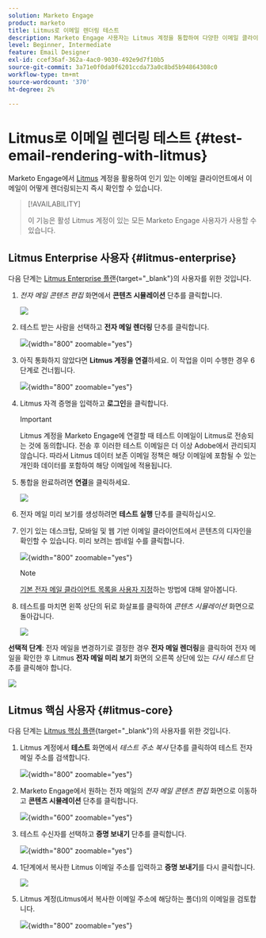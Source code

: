 ```yaml
---
solution: Marketo Engage
product: marketo
title: Litmus로 이메일 렌더링 테스트
description: Marketo Engage 사용자는 Litmus 계정을 통합하여 다양한 이메일 클라이언트에서 콘텐츠 렌더링을 테스트할 수 있습니다.
level: Beginner, Intermediate
feature: Email Designer
exl-id: ccef36af-362a-4ac0-9030-492e9d7f10b5
source-git-commit: 3a71e0f0da0f6201ccda73a0c8bd5b94864308c0
workflow-type: tm+mt
source-wordcount: '370'
ht-degree: 2%

---
```


# Litmus로 이메일 렌더링 테스트 {#test-email-rendering-with-litmus}

Marketo Engage에서 [Litmus](https://www.litmus.com/email-testing) 계정을 활용하여 인기 있는 이메일 클라이언트에서 이메일이 어떻게 렌더링되는지 즉시 확인할 수 있습니다.

>[!AVAILABILITY]
>
>이 기능은 활성 Litmus 계정이 있는 모든 Marketo Engage 사용자가 사용할 수 있습니다.

## Litmus Enterprise 사용자 {#litmus-enterprise}

다음 단계는 [Litmus Enterprise 플랜](https://www.litmus.com/pricing/enterprise){target="_blank"}의 사용자를 위한 것입니다.

1. _전자 메일 콘텐츠 편집_ 화면에서 **콘텐츠 시뮬레이션** 단추를 클릭합니다.

   ![](assets/test-email-rendering-with-litmus-1.png)

1. 테스트 받는 사람을 선택하고 **전자 메일 렌더링** 단추를 클릭합니다.

   ![](assets/test-email-rendering-with-litmus-2.png){width="800" zoomable="yes"}

1. 아직 통화하지 않았다면 **Litmus 계정을 연결**&#x200B;하세요. 이 작업을 이미 수행한 경우 6단계로 건너뜁니다.

   ![](assets/test-email-rendering-with-litmus-3.png){width="800" zoomable="yes"}

1. Litmus 자격 증명을 입력하고 **로그인**&#x200B;을 클릭합니다.

   >[!IMPORTANT]
   >
   >Litmus 계정을 Marketo Engage에 연결할 때 테스트 이메일이 Litmus로 전송되는 것에 동의합니다. 전송 후 이러한 테스트 이메일은 더 이상 Adobe에서 관리되지 않습니다. 따라서 Litmus 데이터 보존 이메일 정책은 해당 이메일에 포함될 수 있는 개인화 데이터를 포함하여 해당 이메일에 적용됩니다.

1. 통합을 완료하려면 **연결**&#x200B;을 클릭하세요.

   ![](assets/test-email-rendering-with-litmus-4.png)

1. 전자 메일 미리 보기를 생성하려면 **테스트 실행** 단추를 클릭하십시오.

1. 인기 있는 데스크탑, 모바일 및 웹 기반 이메일 클라이언트에서 콘텐츠의 디자인을 확인할 수 있습니다. 미리 보려는 썸네일 수를 클릭합니다.

   ![](assets/test-email-rendering-with-litmus-5.png){width="800" zoomable="yes"}

   >[!NOTE]
   >
   >[기본 전자 메일 클라이언트 목록을 사용자 지정](https://help.litmus.com/article/227-change-your-default-email-clients-list)하는 방법에 대해 알아봅니다.

1. 테스트를 마치면 왼쪽 상단의 뒤로 화살표를 클릭하여 _콘텐츠 시뮬레이션_ 화면으로 돌아갑니다.

   ![](assets/test-email-rendering-with-litmus-6.png)

**선택적 단계**: 전자 메일을 변경하기로 결정한 경우 **전자 메일 렌더링**&#x200B;을 클릭하여 전자 메일을 확인한 후 Litmus **전자 메일 미리 보기** 화면의 오른쪽 상단에 있는 _다시 테스트_ 단추를 클릭해야 합니다.

![](assets/test-email-rendering-with-litmus-7.png)

## Litmus 핵심 사용자 {#litmus-core}

다음 단계는 [Litmus 핵심 플랜](https://www.litmus.com/pricing/){target="_blank"}의 사용자를 위한 것입니다.

1. Litmus 계정에서 **테스트** 화면에서 _테스트 주소 복사_ 단추를 클릭하여 테스트 전자 메일 주소를 검색합니다.

   ![](assets/test-email-rendering-with-litmus-8.png){width="800" zoomable="yes"}

1. Marketo Engage에서 원하는 전자 메일의 _전자 메일 콘텐츠 편집_ 화면으로 이동하고 **콘텐츠 시뮬레이션** 단추를 클릭합니다.

   ![](assets/test-email-rendering-with-litmus-9.png){width="600" zoomable="yes"}

1. 테스트 수신자를 선택하고 **증명 보내기** 단추를 클릭합니다.

   ![](assets/test-email-rendering-with-litmus-10.png){width="800" zoomable="yes"}

1. 1단계에서 복사한 Litmus 이메일 주소를 입력하고 **증명 보내기**&#x200B;를 다시 클릭합니다.

   ![](assets/test-email-rendering-with-litmus-11.png)

1. Litmus 계정(Litmus에서 복사한 이메일 주소에 해당하는 폴더)의 이메일을 검토합니다.

   ![](assets/test-email-rendering-with-litmus-12.png){width="800" zoomable="yes"}
